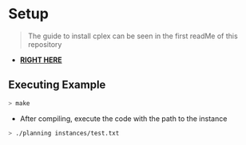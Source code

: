 # Setup

> The guide to install cplex can be seen in the first readMe of this repository

* [**RIGHT HERE**](https://github.com/ItamarRocha/Operations-Research/blob/master/README.md#setup)

## Executing Example
```bash
> make
```
* After compiling, execute the code with the path to the instance
```bash
> ./planning instances/test.txt
```
